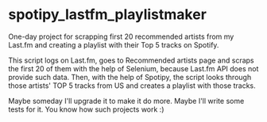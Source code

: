 # spotipy_lastfm_playlistmaker
One-day project for scrapping first 20 recommended artists from my Last.fm and creating a playlist with their Top 5 tracks on Spotify.

This script logs on Last.fm, goes to Recommended artists page and scraps the first 20 of them with the help of Selenium, because Last.fm API does not provide such data.
Then, with the help of Spotipy, the script looks through those artists' TOP 5 tracks from US and creates a playlist with those tracks.

Maybe someday I'll upgrade it to make it do more. Maybe I'll write some tests for it. You know how such projects work :)
